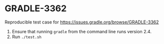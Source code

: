 # GRADLE-3362

Reproducible test case for https://issues.gradle.org/browse/GRADLE-3362

1. Ensure that running `gradle` from the command line runs version 2.4.
2. Run `./test.sh`
